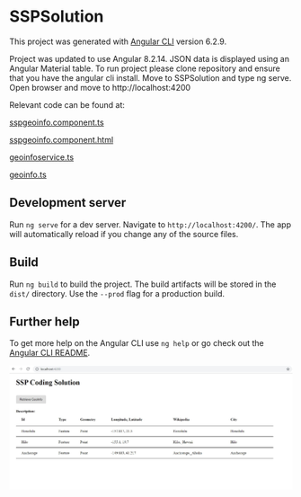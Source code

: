 # SSPSolution

This project was generated with [Angular CLI](https://github.com/angular/angular-cli) version 6.2.9. 

Project was updated to use Angular 8.2.14. JSON data is displayed using an Angular Material table. To run project please clone repository and ensure that you have the angular cli install. Move to SSPSolution and type ng serve. Open browser and move to http://localhost:4200

Relevant code can be found at:

[sspgeoinfo.component.ts](src/app/sspgeoinfo/sspgeoinfo.component.ts)

[sspgeoinfo.component.html](src/app/sspgeoinfo/sspgeoinfo.component.html)

[geoinfoservice.ts](src/app/services/geoinfoservice.ts)

[geoinfo.ts](src/app/models/geoinfo.ts)


## Development server

Run `ng serve` for a dev server. Navigate to `http://localhost:4200/`. The app will automatically reload if you change any of the source files.

## Build

Run `ng build` to build the project. The build artifacts will be stored in the `dist/` directory. Use the `--prod` flag for a production build.

## Further help

To get more help on the Angular CLI use `ng help` or go check out the [Angular CLI README](https://github.com/angular/angular-cli/blob/master/README.md).

![SSPSolution](src/images/datasnapshot.JPG)
